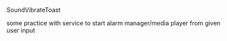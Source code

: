 SoundVibrateToast

some practice with service to start alarm manager/media player from given user input
